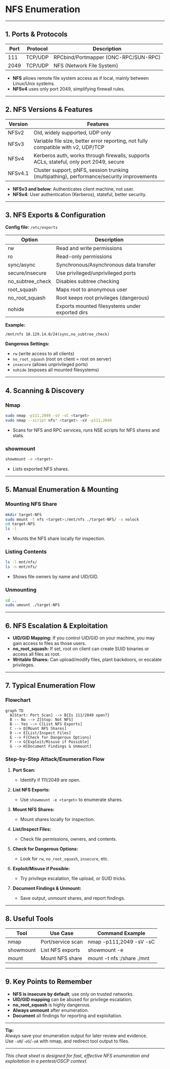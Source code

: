 # NFS Enumeration

---

## 1. Ports & Protocols

| Port   | Protocol | Description                                  |
|--------|----------|----------------------------------------------|
| 111    | TCP/UDP  | RPCbind/Portmapper (ONC-RPC/SUN-RPC)         |
| 2049   | TCP/UDP  | NFS (Network File System)                    |

- **NFS** allows remote file system access as if local, mainly between Linux/Unix systems.
- **NFSv4** uses only port 2049, simplifying firewall rules.

---

## 2. NFS Versions & Features

| Version | Features                                                                                  |
|---------|-------------------------------------------------------------------------------------------|
| NFSv2   | Old, widely supported, UDP only                                                           |
| NFSv3   | Variable file size, better error reporting, not fully compatible with v2, UDP/TCP         |
| NFSv4   | Kerberos auth, works through firewalls, supports ACLs, stateful, only port 2049, secure   |
| NFSv4.1 | Cluster support, pNFS, session trunking (multipathing), performance/security improvements  |

- **NFSv3 and below**: Authenticates client machine, not user.
- **NFSv4**: User authentication (Kerberos), stateful, better security.

---

## 3. NFS Exports & Configuration

**Config file:** `/etc/exports`

| Option            | Description                                               |
|-------------------|----------------------------------------------------------|
| rw                | Read and write permissions                               |
| ro                | Read-only permissions                                    |
| sync/async        | Synchronous/Asynchronous data transfer                   |
| secure/insecure   | Use privileged/unprivileged ports                        |
| no_subtree_check  | Disables subtree checking                                |
| root_squash       | Maps root to anonymous user                              |
| no_root_squash    | Root keeps root privileges (dangerous)                   |
| nohide            | Exports mounted filesystems under exported dirs           |

**Example:**
```
/mnt/nfs 10.129.14.0/24(sync,no_subtree_check)
```

**Dangerous Settings:**
- `rw` (write access to all clients)
- `no_root_squash` (root on client = root on server)
- `insecure` (allows unprivileged ports)
- `nohide` (exposes all mounted filesystems)

---

## 4. Scanning & Discovery

### Nmap

```bash
sudo nmap -p111,2049 -sV -sC <target>
sudo nmap --script nfs* <target> -sV -p111,2049
```
- Scans for NFS and RPC services, runs NSE scripts for NFS shares and stats.

### showmount

```bash
showmount -e <target>
```
- Lists exported NFS shares.

---

## 5. Manual Enumeration & Mounting

### Mounting NFS Share

```bash
mkdir target-NFS
sudo mount -t nfs <target>:/mnt/nfs ./target-NFS/ -o nolock
cd target-NFS
ls -l
```
- Mounts the NFS share locally for inspection.

### Listing Contents

```bash
ls -l mnt/nfs/
ls -n mnt/nfs/
```
- Shows file owners by name and UID/GID.

### Unmounting

```bash
cd ..
sudo umount ./target-NFS
```

---

## 6. NFS Escalation & Exploitation

- **UID/GID Mapping:** If you control UID/GID on your machine, you may gain access to files as those users.
- **no_root_squash:** If set, root on client can create SUID binaries or access all files as root.
- **Writable Shares:** Can upload/modify files, plant backdoors, or escalate privileges.

---

## 7. Typical Enumeration Flow

### Flowchart

```mermaid
graph TD
  A[Start: Port Scan] --> B{Is 111/2049 open?}
  B -- No --> Z[Stop: Not NFS]
  B -- Yes --> C[List NFS Exports]
  C --> D[Mount NFS Shares]
  D --> E[List/Inspect Files]
  E --> F[Check for Dangerous Options]
  F --> G[Exploit/Misuse if Possible]
  G --> H[Document Findings & Unmount]
```

### Step-by-Step Attack/Enumeration Flow

1. **Port Scan:**  
   - Identify if 111/2049 are open.

2. **List NFS Exports:**  
   - Use `showmount -e <target>` to enumerate shares.

3. **Mount NFS Shares:**  
   - Mount shares locally for inspection.

4. **List/Inspect Files:**  
   - Check file permissions, owners, and contents.

5. **Check for Dangerous Options:**  
   - Look for `rw`, `no_root_squash`, `insecure`, etc.

6. **Exploit/Misuse if Possible:**  
   - Try privilege escalation, file upload, or SUID tricks.

7. **Document Findings & Unmount:**  
   - Save output, unmount shares, and report findings.

---

## 8. Useful Tools

| Tool         | Use Case                | Command Example                        |
|--------------|------------------------|----------------------------------------|
| nmap         | Port/service scan       | nmap -p111,2049 -sV -sC <target>       |
| showmount    | List NFS exports        | showmount -e <target>                  |
| mount        | Mount NFS share         | mount -t nfs <target>:/share ./mnt     |

---

## 9. Key Points to Remember

- **NFS is insecure by default**; use only on trusted networks.
- **UID/GID mapping** can be abused for privilege escalation.
- **no_root_squash** is highly dangerous.
- **Always unmount** after enumeration.
- **Document** all findings for reporting and exploitation.

---

**Tip:**  
Always save your enumeration output for later review and evidence.  
Use `-oN`/`-oG`/`-oA` with nmap, and redirect tool output to files.

---

*This cheat sheet is designed for fast, effective NFS enumeration and exploitation in a pentest/OSCP context.*